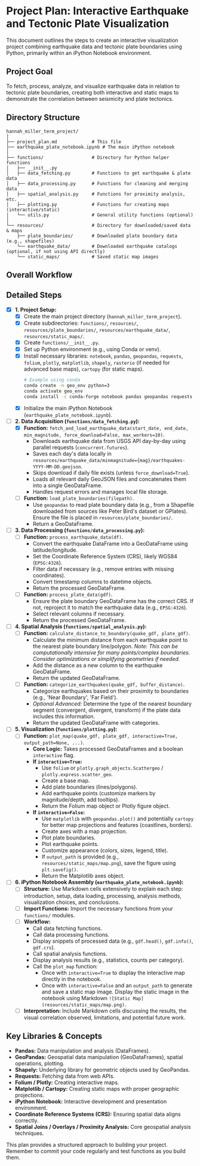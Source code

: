 # Project Plan: Interactive Earthquake and Tectonic Plate Visualization

This document outlines the steps to create an interactive visualization project combining earthquake data and tectonic plate boundaries using Python, primarily within an iPython Notebook environment.

## Project Goal

To fetch, process, analyze, and visualize earthquake data in relation to tectonic plate boundaries, creating both interactive and static maps to demonstrate the correlation between seismicity and plate tectonics.

## Directory Structure

```
hannah_miller_term_project/
│
├── project_plan.md             # This file
├── earthquake_plate_notebook.ipynb # The main iPython notebook
│
├── functions/                  # Directory for Python helper functions
│   ├── __init__.py
│   ├── data_fetching.py        # Functions to get earthquake & plate data
│   ├── data_processing.py      # Functions for cleaning and merging data
│   ├── spatial_analysis.py     # Functions for proximity analysis, etc.
│   ├── plotting.py             # Functions for creating maps (interactive/static)
│   └── utils.py                # General utility functions (optional)
│
└── resources/                  # Directory for downloaded/saved data & maps
    ├── plate_boundaries/       # Downloaded plate boundary data (e.g., shapefiles)
    └── earthquake_data/        # Downloaded earthquake catalogs (optional, if not using API directly)
    └── static_maps/            # Saved static map images
```

## Overall Workflow


## Detailed Steps

- [x] **1. Project Setup:**
    - [x] Create the main project directory (`hannah_miller_term_project`).
    - [x] Create subdirectories: `functions/`, `resources/`, `resources/plate_boundaries/`, `resources/earthquake_data/`, `resources/static_maps/`.
    - [x] Create `functions/__init__.py`.
    - [x] Set up Python environment (e.g., using Conda or venv).
    - [x] Install necessary libraries: `notebook`, `pandas`, `geopandas`, `requests`, `folium`, `plotly`, `matplotlib`, `shapely`, `rasterio` (if needed for advanced base maps), `cartopy` (for static maps).
        ```bash
        # Example using conda
        conda create -n geo_env python=3
        conda activate geo_env
        conda install -c conda-forge notebook pandas geopandas requests folium plotly matplotlib shapely cartopy rasterio
        ```
    - [x] Initialize the main iPython Notebook (`earthquake_plate_notebook.ipynb`).

- [ ] **2. Data Acquisition (`functions/data_fetching.py`):**
    - [x] **Function:** `fetch_and_load_earthquake_data(start_date, end_date, min_magnitude, force_download=False, max_workers=10)`.
        - Downloads earthquake data from USGS API day-by-day using parallel requests (`concurrent.futures`).
        - Saves each day's data locally in `resources/earthquake_data/minmagnitude={mag}/earthquakes-YYYY-MM-DD.geojson`.
        - Skips download if daily file exists (unless `force_download=True`).
        - Loads all relevant daily GeoJSON files and concatenates them into a single GeoDataFrame.
        - Handles request errors and manages local file storage.
    - [ ] **Function:** `load_plate_boundaries(filepath)`.
        - Use `geopandas` to read plate boundary data (e.g., from a Shapefile downloaded from sources like Peter Bird's dataset or GPlates). Ensure the file is placed in `resources/plate_boundaries/`.
        - Return a GeoDataFrame.

- [ ] **3. Data Processing (`functions/data_processing.py`):**
    - [ ] **Function:** `process_earthquake_data(df)`.
        - Convert the earthquake DataFrame into a GeoDataFrame using latitude/longitude.
        - Set the Coordinate Reference System (CRS), likely WGS84 (`EPSG:4326`).
        - Filter data if necessary (e.g., remove entries with missing coordinates).
        - Convert timestamp columns to datetime objects.
        - Return the processed GeoDataFrame.
    - [ ] **Function:** `process_plate_data(gdf)`.
        - Ensure the plate boundary GeoDataFrame has the correct CRS. If not, reproject it to match the earthquake data (e.g., `EPSG:4326`).
        - Select relevant columns if necessary.
        - Return the processed GeoDataFrame.

- [ ] **4. Spatial Analysis (`functions/spatial_analysis.py`):**
    - [ ] **Function:** `calculate_distance_to_boundary(quake_gdf, plate_gdf)`.
        - Calculate the minimum distance from each earthquake point to the nearest plate boundary line/polygon. *Note: This can be computationally intensive for many points/complex boundaries. Consider optimizations or simplifying geometries if needed.*
        - Add the distance as a new column to the earthquake GeoDataFrame.
        - Return the updated GeoDataFrame.
    - [ ] **Function:** `categorize_earthquakes(quake_gdf, buffer_distance)`.
        - Categorize earthquakes based on their proximity to boundaries (e.g., 'Near Boundary', 'Far Field').
        - *Optional Advanced:* Determine the type of the nearest boundary segment (convergent, divergent, transform) if the plate data includes this information.
        - Return the updated GeoDataFrame with categories.

- [ ] **5. Visualization (`functions/plotting.py`):**
    - [ ] **Function:** `plot_map(quake_gdf, plate_gdf, interactive=True, output_path=None, ...)`.
        - **Core Logic:** Takes processed GeoDataFrames and a boolean `interactive` flag.
        - **If `interactive=True`:**
            - Use `folium` or `plotly.graph_objects.Scattergeo` / `plotly.express.scatter_geo`.
            - Create a base map.
            - Add plate boundaries (lines/polygons).
            - Add earthquake points (customize markers by magnitude/depth, add tooltips).
            - Return the Folium map object or Plotly figure object.
        - **If `interactive=False`:**
            - Use `matplotlib` with `geopandas.plot()` and potentially `cartopy` for better map projections and features (coastlines, borders).
            - Create axes with a map projection.
            - Plot plate boundaries.
            - Plot earthquake points.
            - Customize appearance (colors, sizes, legend, title).
            - If `output_path` is provided (e.g., `resources/static_maps/map.png`), save the figure using `plt.savefig()`.
            - Return the Matplotlib axes object.

- [ ] **6. iPython Notebook Assembly (`earthquake_plate_notebook.ipynb`):**
    - [ ] **Structure:** Use Markdown cells extensively to explain each step: introduction, setup, data loading, processing, analysis methods, visualization choices, and conclusions.
    - [ ] **Import Functions:** Import the necessary functions from your `functions/` modules.
    - [ ] **Workflow:**
        - Call data fetching functions.
        - Call data processing functions.
        - Display snippets of processed data (e.g., `gdf.head()`, `gdf.info()`, `gdf.crs`).
        - Call spatial analysis functions.
        - Display analysis results (e.g., statistics, counts per category).
        - Call the `plot_map` function:
            - Once with `interactive=True` to display the interactive map directly in the notebook.
            - Once with `interactive=False` and an `output_path` to generate and save a static map image. Display the static image in the notebook using Markdown `![Static Map](resources/static_maps/map.png)`.
    - [ ] **Interpretation:** Include Markdown cells discussing the results, the visual correlation observed, limitations, and potential future work.

## Key Libraries & Concepts

*   **Pandas:** Data manipulation and analysis (DataFrames).
*   **GeoPandas:** Geospatial data manipulation (GeoDataFrames), spatial operations, plotting.
*   **Shapely:** Underlying library for geometric objects used by GeoPandas.
*   **Requests:** Fetching data from web APIs.
*   **Folium / Plotly:** Creating interactive maps.
*   **Matplotlib / Cartopy:** Creating static maps with proper geographic projections.
*   **iPython Notebook:** Interactive development and presentation environment.
*   **Coordinate Reference Systems (CRS):** Ensuring spatial data aligns correctly.
*   **Spatial Joins / Overlays / Proximity Analysis:** Core geospatial analysis techniques.

This plan provides a structured approach to building your project. Remember to commit your code regularly and test functions as you build them.